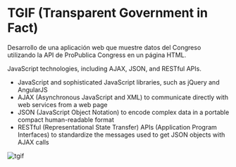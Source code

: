 # TGIF (Transparent Government in Fact)
Desarrollo de una aplicación web que muestre datos del Congreso utilizando  la API de ProPublica Congress en un página HTML. 


JavaScript technologies, including AJAX, JSON, and RESTful APIs.

- JavaScript and sophisticated JavaScript libraries, such as jQuery and AngularJS
- AJAX (Asynchronous JavaScript and XML) to communicate directly with web services from a web page
- JSON (JavaScript Object Notation) to encode complex data in a portable compact human-readable format
- RESTful (Representational State Transfer) APIs (Application Program Interfaces) to standardize the messages used to get JSON objects with AJAX calls


![tgif](https://user-images.githubusercontent.com/48371387/84097398-de8d7a80-a9da-11ea-9604-5d0fa9f3e64b.png)
